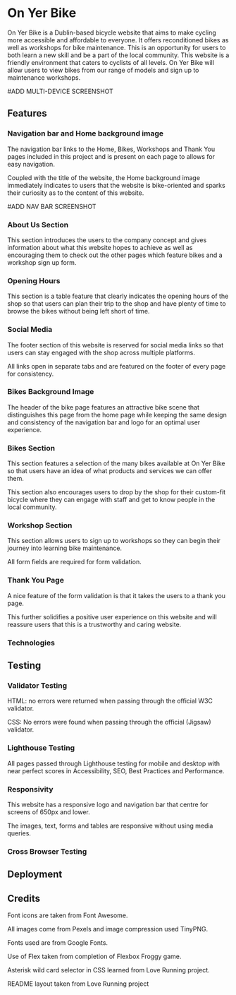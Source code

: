 # On Yer Bike

On Yer Bike is a Dublin-based bicycle website that aims to make cycling more accessible and affordable to everyone. It offers reconditioned bikes as well as workshops for bike maintenance. This is an opportunity for users to both learn a new skill and be a part of the local community. This website is a friendly environment that caters to cyclists of all levels. On Yer Bike will allow users to view bikes from our range of models and sign up to maintenance workshops.

#ADD MULTI-DEVICE SCREENSHOT

## Features

### Navigation bar and Home background image

The navigation bar links to the Home, Bikes, Workshops and Thank You pages included in this project and is present on each page to allows for easy navigation.

Coupled with the title of the website, the Home background image immediately indicates to users that the website is bike-oriented and sparks their curiosity as to the content of this website.

#ADD NAV BAR SCREENSHOT

### About Us Section

This section introduces the users to the company concept and gives information about what this website hopes to achieve as well as encouraging them to check out the other pages which feature bikes and a workshop sign up form.

### Opening Hours

This section is a table feature that clearly indicates the opening hours of the shop so that users can plan their trip to the shop and have plenty of time to browse the bikes without being left short of time.

### Social Media

The footer section of this website is reserved for social media links so that users can stay engaged with the shop across multiple platforms.

All links open in separate tabs and are featured on the footer of every page for consistency.

### Bikes Background Image

The header of the bike page features an attractive bike scene that distinguishes this page from the home page while keeping the same design and consistency of the navigation bar and logo for an optimal user experience.

### Bikes Section

This section features a selection of the many bikes available at On Yer Bike so that users have an idea of what products and services we can offer them.

This section also encourages users to drop by the shop for their custom-fit bicycle where they can engage with staff and get to know people in the local community.

### Workshop Section

This section allows users to sign up to workshops so they can begin their journey into learning bike maintenance.

All form fields are required for form validation.

### Thank You Page

A nice feature of the form validation is that it takes the users to a thank you page.

This further solidifies a positive user experience on this website and will reassure users that this is a trustworthy and caring website.

### Technologies

## Testing

### Validator Testing

HTML: no errors were returned when passing through the official W3C validator.

CSS: No errors were found when passing through the official (Jigsaw) validator.

### Lighthouse Testing

All pages passed through Lighthouse testing for mobile and desktop with near perfect scores in Accessibility, SEO, Best Practices and Performance.

### Responsivity

This website has a responsive logo and navigation bar that centre for screens of 650px and lower.

The images, text, forms and tables are responsive without using media queries.

### Cross Browser Testing

## Deployment

## Credits

Font icons are taken from Font Awesome.

All images come from Pexels and image compression used TinyPNG.

Fonts used are from Google Fonts.

Use of Flex taken from completion of Flexbox Froggy game.

Asterisk wild card selector in CSS learned from Love Running project.

README layout taken from Love Running project